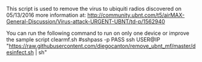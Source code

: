 This script is used to remove the virus to ubiquiti radios discovered on 05/13/2016 more information at: http://community.ubnt.com/t5/airMAX-General-Discussion/Virus-attack-URGENT-UBNT/td-p/1562940 

You can run the following command to run on only one device or improve the sample script clearmf.sh
#sshpass -p PASS ssh USER@IP "https://raw.githubusercontent.com/diegocanton/remove_ubnt_mf/master/desinfect.sh | sh"
